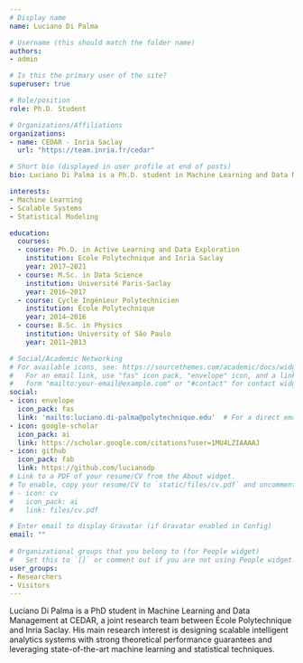 ```yaml
---
# Display name
name: Luciano Di Palma

# Username (this should match the folder name)
authors:
- admin

# Is this the primary user of the site?
superuser: true

# Role/position
role: Ph.D. Student

# Organizations/Affiliations
organizations:
- name: CEDAR - Inria Saclay
  url: "https://team.inria.fr/cedar"

# Short bio (displayed in user profile at end of posts)
bio: Luciano Di Palma is a Ph.D. student in Machine Learning and Data Management at CEDAR, a joint research team between École Polytechnique and Inria Saclay. His main research interest is designing scalable intelligent analytics systems with strong theoretical performance guarantees and leveraging state-of-the-art machine learning and statistical techniques.

interests:
- Machine Learning
- Scalable Systems
- Statistical Modeling

education:
  courses:
  - course: Ph.D. in Active Learning and Data Exploration
    institution: Ecole Polytechnique and Inria Saclay
    year: 2017–2021
  - course: M.Sc. in Data Science
    institution: Université Paris-Saclay
    year: 2016–2017
  - course: Cycle Ingénieur Polytechnicien
    institution: École Polytechnique
    year: 2014–2016
  - course: B.Sc. in Physics
    institution: University of São Paulo
    year: 2011–2013

# Social/Academic Networking
# For available icons, see: https://sourcethemes.com/academic/docs/widgets/#icons
#   For an email link, use "fas" icon pack, "envelope" icon, and a link in the
#   form "mailto:your-email@example.com" or "#contact" for contact widget.
social:
- icon: envelope
  icon_pack: fas
  link: 'mailto:luciano.di-palma@polytechnique.edu'  # For a direct email link, use "mailto:test@example.org".
- icon: google-scholar
  icon_pack: ai
  link: https://scholar.google.com/citations?user=1MU4LZIAAAAJ
- icon: github
  icon_pack: fab
  link: https://github.com/lucianodp
# Link to a PDF of your resume/CV from the About widget.
# To enable, copy your resume/CV to `static/files/cv.pdf` and uncomment the lines below.  
# - icon: cv
#   icon_pack: ai
#   link: files/cv.pdf

# Enter email to display Gravatar (if Gravatar enabled in Config)
email: ""
  
# Organizational groups that you belong to (for People widget)
#   Set this to `[]` or comment out if you are not using People widget.  
user_groups:
- Researchers
- Visitors
---
```


Luciano Di Palma is a PhD student in Machine Learning and Data Management at CEDAR, a joint research team between École Polytechnique and Inria Saclay. His main research interest is designing scalable intelligent analytics systems with strong theoretical performance guarantees and leveraging state-of-the-art machine learning and statistical techniques.

